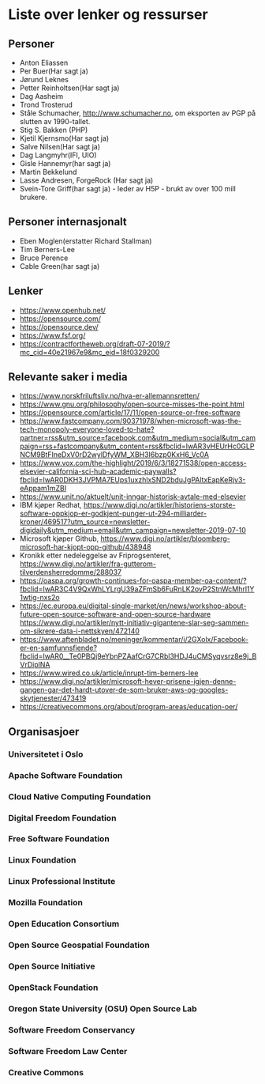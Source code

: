 
# Liste over lenker og ressurser

## Personer
* Anton Eliassen
* Per Buer(Har sagt ja)
* Jørund Leknes
* Petter Reinholtsen(Har sagt ja)
* Dag Aasheim
* Trond Trosterud
* Ståle Schumacher, http://www.schumacher.no, om eksporten av PGP på slutten av 1990-tallet.
* Stig S. Bakken (PHP)
* Kjetil Kjernsmo(Har sagt ja)
* Salve Nilsen(Har sagt ja)
* Dag Langmyhr(IFI, UIO)
* Gisle Hannemyr(har sagt ja)
* Martin Bekkelund
* Lasse Andresen, ForgeRock (Har sagt ja)
* Svein-Tore Griff(har sagt ja) - leder av H5P - brukt av over 100 mill brukere. 


## Personer internasjonalt
* Eben Moglen(erstatter Richard Stallman)
* Tim Berners-Lee
* Bruce Perence
* Cable Green(har sagt ja)


## Lenker
* https://www.openhub.net/
* https://opensource.com/
* https://opensource.dev/
* https://www.fsf.org/
* https://contractfortheweb.org/draft-07-2019/?mc_cid=40e21967e9&mc_eid=18f0329200



## Relevante saker i media
* https://www.norskfriluftsliv.no/hva-er-allemannsretten/
* https://www.gnu.org/philosophy/open-source-misses-the-point.html
* https://opensource.com/article/17/11/open-source-or-free-software
* https://www.fastcompany.com/90371978/when-microsoft-was-the-tech-monopoly-everyone-loved-to-hate?partner=rss&utm_source=facebook.com&utm_medium=social&utm_campaign=rss+fastcompany&utm_content=rss&fbclid=IwAR3vHEUrHc0GLPNCM9BtFIneDxV0rD2wylDfyWM_XBH3I6bzp0KxH6_Vc0A
* https://www.vox.com/the-highlight/2019/6/3/18271538/open-access-elsevier-california-sci-hub-academic-paywalls?fbclid=IwAR0DKH3JVPMA7EUps1uxzhlxSND2bduJgPAltxEapKeRjv3-eAppam1mZBI
* https://www.unit.no/aktuelt/unit-inngar-historisk-avtale-med-elsevier
* IBM kjøper Redhat, https://www.digi.no/artikler/historiens-storste-software-oppkjop-er-godkjent-punger-ut-294-milliarder-kroner/469517?utm_source=newsletter-digidaily&utm_medium=email&utm_campaign=newsletter-2019-07-10
* Microsoft kjøper Github, https://www.digi.no/artikler/bloomberg-microsoft-har-kjopt-opp-github/438948
* Kronikk etter nedeleggelse av Friprogsenteret, https://www.digi.no/artikler/fra-gutterom-tilverdensherredomme/288037
* https://oaspa.org/growth-continues-for-oaspa-member-oa-content/?fbclid=IwAR3C4V9QxWhLYLrgU39aZFmSb6FuRnLK2ovP2StnWcMhrl1Y1wtig-nxs2o
* https://ec.europa.eu/digital-single-market/en/news/workshop-about-future-open-source-software-and-open-source-hardware
https://www.digi.no/artikler/nytt-initiativ-gigantene-slar-seg-sammen-om-sikrere-data-i-nettskyen/472140
* https://www.aftenbladet.no/meninger/kommentar/i/2GXolx/Facebook-er-en-samfunnsfiende?fbclid=IwAR0__Te0PBQj9eYbnPZAafCrG7CRbl3HDJ4uCMSyqvsrz8e9j_BVrDiplNA
* https://www.wired.co.uk/article/inrupt-tim-berners-lee 
* https://www.digi.no/artikler/microsoft-hever-prisene-igjen-denne-gangen-gar-det-hardt-utover-de-som-bruker-aws-og-googles-skytjenester/473419
* https://creativecommons.org/about/program-areas/education-oer/


## Organisasjoer
### Universitetet i Oslo
### Apache Software Foundation
### Cloud Native Computing Foundation
### Digital Freedom Foundation
### Free Software Foundation
### Linux Foundation
### Linux Professional Institute
### Mozilla Foundation
### Open Education Consortium
### Open Source Geospatial Foundation
### Open Source Initiative
### OpenStack Foundation
### Oregon State University (OSU) Open Source Lab
### Software Freedom Conservancy
### Software Freedom Law Center
### Creative Commons

